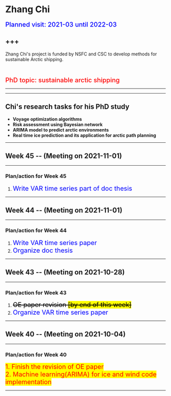 # Zhang Chi
<span style = "color: blue; font-size: 20px; font-weight: 500">Planned visit: 2021-03 until 2022-03</span>

+++
---

Zhang Chi's project is funded by NSFC and CSC to develop methods for sustainable Arctic shipping.


<br />


<span style = "color:red; font-weight: 500; font-size: 20px;">PhD topic: sustainable arctic shipping</span>

---

***
## Chi's research tasks for his PhD study
- **Voyage optimization algorithms**
- **Risk assessment using Bayesian network**
- **ARIMA model to predict arctic environments**
- **Real time ice prediction and its application for arctic path planning**

***
## Week 45 -- (Meeting on 2021-11-01)
---

### Plan/action for Week 45
1. <span style = "font-weight: 400; font-size: 20px; color: blue">Write VAR time series part of doc thesis<br /> </span></span>

***
## Week 44 -- (Meeting on 2021-11-01)
---

### Plan/action for Week 44
1. <span style = "font-weight: 400; font-size: 20px; color: blue">Write VAR time series paper<br /> </span></span>
2. <span style = "font-weight: 400; font-size: 20px; color: blue">Organize doc thesis<br /> </span></span>

***
## Week 43 -- (Meeting on 2021-10-28)
---

### Plan/action for Week 43
1. <span style = "font-weight: 400; font-size: 20px; color: black"><strike>OE paper revision <span style = "background: yellow">[by end of this week]</strike><br /> </span></span>
2. <span style = "font-weight: 400; font-size: 20px; color: blue">Organize VAR time series paper<br /> </span></span>

***
## Week 40 -- (Meeting on 2021-10-04)
---


### Plan/action for Week 40
<span style = "background: yellow; font-weight: 400; font-size: 20px; color: red">
  1. Finish the revision of OE paper <br />
  2. Machine learning(ARIMA) for ice and wind code implementation <br />
</span>

***
